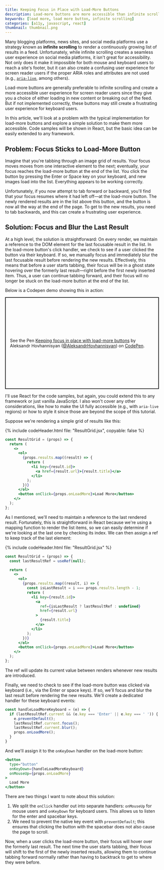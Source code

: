 ```yaml
---
title: Keeping Focus in Place with Load-More Buttons
description: Load-more buttons are more accessible than infinite scrolling, but they also steal keyboard focus when new content loads in. We can fix this by always focusing and blurring the last rendered result before loading in any new content.
keywords: [load more, load more button, infinite scrolling]
categories: [a11y, javascript, react]
thumbnail: thumbnail.png
---
```


Many blogging platforms, news sites, and social media platforms use a strategy known as **infinite scrolling** to render a continuously growing list of results in a feed. Unfortunately, while infinite scrolling creates a seamless user experience on social media platforms, it isn't great for accessibility. Not only does it make it impossible for both mouse and keyboard users to reach a site's footer, but it can also create a confusing user experience for screen reader users if the proper ARIA roles and attributes are not used (e.g., [`aria-live`](https://gomakethings.com/how-and-why-to-use-aria-live/), among others).

Load-more buttons are generally preferable to infinite scrolling and create a more accessible user experience for screen reader users since they give you a choice of either loading in new content or breaking out of the feed. But if not implemented correctly, these buttons may still create a frustrating user experience for keyboard users.

In this article, we'll look at a problem with the typical implementation for load-more buttons and explore a simple solution to make them more accessible. Code samples will be shown in React, but the basic idea can be easily extended to any framework.

## Problem: Focus Sticks to Load-More Button

Imagine that you're tabbing through an image grid of results. Your focus moves moves from one interactive element to the next; eventually, your focus reaches the load-more button at the end of the list. You click the button by pressing the Enter or Space key on your keyboard, and new images load into the list. Everything appears to be working correctly.

Unfortunately, if you now attempt to tab forward or backward, you'll find that your focus resumes where it had left off—at the load-more button. The newly rendered results are in the list above this button, and the button is now all the way at the end of the page. To get to the new results, you need to tab backwards, and this can create a frustrating user experience.

## Solution: Focus and Blur the Last Result

At a high level, the solution is straightforward: On every render, we maintain a reference to the DOM element for the last focusable result in the list. In the load-more button's click handler, we check to see if a user clicked the button via their keyboard. If so, we manually focus and immediately blur the last focusable result before rendering the new results. Effectively, this means that before a user starts tabbing, their focus will be in a ghost state hovering over the formerly last result—right before the first newly inserted item. Thus, a user can continue tabbing forward, and their focus will no longer be stuck on the load-more button at the end of the list.

Below is a Codepen demo showing this in action:

<p class="codepen" data-height="300" data-slug-hash="rNGOBKv" data-preview="true" data-user="AleksandrHovhannisyan" style="height: 300px; box-sizing: border-box; display: flex; align-items: center; justify-content: center; border: 2px solid; margin: 1em 0; padding: 1em;">
  <span>See the Pen <a href="https://codepen.io/AleksandrHovhannisyan/pen/rNGOBKv">
  Keeping focus in place with load-more buttons</a> by Aleksandr Hovhannisyan (<a href="https://codepen.io/AleksandrHovhannisyan">@AleksandrHovhannisyan</a>)
  on <a href="https://codepen.io">CodePen</a>.</span>
</p>
<script async src="https://cpwebassets.codepen.io/assets/embed/ei.js"></script>

I'll use React for the code samples, but again, you could extend this to any framework or just vanilla JavaScript. I also won't cover any other considerations, like how to make the UI fully accessible (e.g., with `aria-live` regions) or how to style it since those are beyond the scope of this tutorial.

Suppose we're rendering a simple grid of results like this:

{% include codeHeader.html file: "ResultGrid.jsx", copyable: false %}
```jsx
const ResultGrid = (props) => {
  return (
    <>
      <ol>
        {props.results.map((result) => {
          return (
            <li key={result.id}>
              <a href={result.url}>{result.title}</a>
            </li>
          );
        })}
      </ol>
      <button onClick={props.onLoadMore}>Load More</button>
    </>
  );
};
```

As I mentioned, we'll need to maintain a reference to the last rendered result. Fortunately, this is straightforward in React because we're using a mapping function to render the list items, so we can easily determine if we're looking at the last one by checking its index. We can then assign a ref to keep track of the last element:

{% include codeHeader.html file: "ResultGrid.jsx" %}
```jsx
const ResultGrid = (props) => {
  const lastResultRef = useRef(null);

  return (
    <>
      <ol>
        {props.results.map((result, i) => {
          const isLastResult = i === props.results.length - 1;
          return (
            <li key={result.id}>
              <a
                ref={isLastResult ? lastResultRef : undefined}
                href={result.url}
              >
                {result.title}
              </a>
            </li>
          );
        })}
      </ol>
      <button onClick={props.onLoadMore}>Load More</button>
    </>
  );
};
```

The ref will update its current value between renders whenever new results are introduced.

Finally, we need to check to see if the load-more button was clicked via keyboard (i.e., via the Enter or space keys). If so, we'll focus and blur the last result before rendering the new results. We'll create a dedicated handler for these keyboard events:

```js
const handleLoadMoreKeyboard = (e) => {
  if (lastResultRef.current && (e.key === 'Enter' || e.key === ' ')) {
    e.preventDefault();
    lastResultRef.current.focus();
    lastResultRef.current.blur();
    props.onLoadMore();
  }
}
```

And we'll assign it to the `onKeyDown` handler on the load-more button:

```jsx
<button
  type="button"
  onKeyDown={handleLoadMoreKeyboard}
  onMouseUp={props.onLoadMore}
>
  Load More
</button>
```

There are two things I want to note about this solution:

1. We split the `onClick` handler out into separate handlers: `onMouseUp` for mouse users and `onKeyDown` for keyboard users. This allows us to listen for the enter and spacebar keys.
2. We need to prevent the native key event with `preventDefault`; this ensures that clicking the button with the spacebar does not also cause the page to scroll.

Now, when a user clicks the load-more button, their focus will hover over the formerly last result. The next time the user starts tabbing, their focus will shift to the first of the newly inserted results, allowing them to continue tabbing forward normally rather than having to backtrack to get to where they were before.

